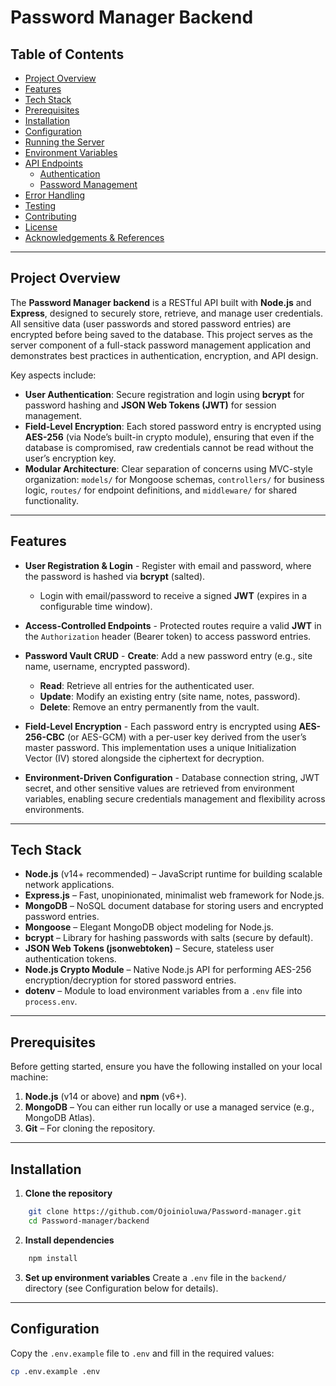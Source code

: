 # Password Manager Backend

## Table of Contents

- [Project Overview](#project-overview)
- [Features](#features)
- [Tech Stack](#tech-stack)
- [Prerequisites](#prerequisites)
- [Installation](#installation)
- [Configuration](#configuration)
- [Running the Server](#running-the-server)
- [Environment Variables](#environment-variables)
- [API Endpoints](#api-endpoints)
  - [Authentication](#authentication)
  - [Password Management](#password-management)
- [Error Handling](#error-handling)
- [Testing](#testing)
- [Contributing](#contributing)
- [License](#license)
- [Acknowledgements & References](#acknowledgements--references)

---

## Project Overview

The **Password Manager backend** is a RESTful API built with **Node.js** and **Express**, designed to securely store, retrieve, and manage user credentials. All sensitive data (user passwords and stored password entries) are encrypted before being saved to the database. This project serves as the server component of a full-stack password management application and demonstrates best practices in authentication, encryption, and API design.

Key aspects include:

- **User Authentication**: Secure registration and login using **bcrypt** for password hashing and **JSON Web Tokens (JWT)** for session management.
- **Field-Level Encryption**: Each stored password entry is encrypted using **AES-256** (via Node’s built-in crypto module), ensuring that even if the database is compromised, raw credentials cannot be read without the user’s encryption key.
- **Modular Architecture**: Clear separation of concerns using MVC-style organization: `models/` for Mongoose schemas, `controllers/` for business logic, `routes/` for endpoint definitions, and `middleware/` for shared functionality.

---

## Features

- **User Registration & Login** - Register with email and password, where the password is hashed via **bcrypt** (salted).  
  - Login with email/password to receive a signed **JWT** (expires in a configurable time window).

- **Access-Controlled Endpoints** - Protected routes require a valid **JWT** in the `Authorization` header (Bearer token) to access password entries.

- **Password Vault CRUD** - **Create**: Add a new password entry (e.g., site name, username, encrypted password).  
  - **Read**: Retrieve all entries for the authenticated user.  
  - **Update**: Modify an existing entry (site name, notes, password).  
  - **Delete**: Remove an entry permanently from the vault.

- **Field-Level Encryption** - Each password entry is encrypted using **AES-256-CBC** (or AES-GCM) with a per-user key derived from the user’s master password. This implementation uses a unique Initialization Vector (IV) stored alongside the ciphertext for decryption.

- **Environment-Driven Configuration** - Database connection string, JWT secret, and other sensitive values are retrieved from environment variables, enabling secure credentials management and flexibility across environments.

---

## Tech Stack

- **Node.js** (v14+ recommended) – JavaScript runtime for building scalable network applications.
- **Express.js** – Fast, unopinionated, minimalist web framework for Node.js.
- **MongoDB** – NoSQL document database for storing users and encrypted password entries.
- **Mongoose** – Elegant MongoDB object modeling for Node.js.
- **bcrypt** – Library for hashing passwords with salts (secure by default).
- **JSON Web Tokens (jsonwebtoken)** – Secure, stateless user authentication tokens.
- **Node.js Crypto Module** – Native Node.js API for performing AES-256 encryption/decryption for stored password entries.
- **dotenv** – Module to load environment variables from a `.env` file into `process.env`.

---

## Prerequisites

Before getting started, ensure you have the following installed on your local machine:

1.  **Node.js** (v14 or above) and **npm** (v6+).  
2.  **MongoDB** – You can either run locally or use a managed service (e.g., MongoDB Atlas).  
3.  **Git** – For cloning the repository.

---

## Installation

1.  **Clone the repository** 
```bash
    git clone https://github.com/Ojoinioluwa/Password-manager.git
    cd Password-manager/backend
 ```
2.  **Install dependencies** 
```bash
    npm install
```
3.  **Set up environment variables** Create a `.env` file in the `backend/` directory (see Configuration below for details).

---

## Configuration

Copy the `.env.example` file to `.env` and fill in the required values:

```bash
cp .env.example .env
```